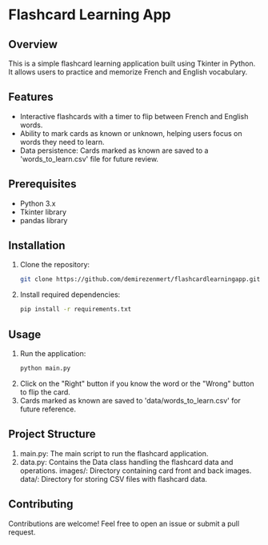 # Flashcard Learning App

## Overview
This is a simple flashcard learning application built using Tkinter in Python. It allows users to practice and memorize French and English vocabulary.

## Features
- Interactive flashcards with a timer to flip between French and English words.
- Ability to mark cards as known or unknown, helping users focus on words they need to learn.
- Data persistence: Cards marked as known are saved to a 'words_to_learn.csv' file for future review.

## Prerequisites
- Python 3.x
- Tkinter library
- pandas library

## Installation
1. Clone the repository:
   ```bash
   git clone https://github.com/demirezenmert/flashcardlearningapp.git
2. Install required dependencies:
   ```bash
   pip install -r requirements.txt

## Usage

1. Run the application:
   ```bash
   python main.py

2. Click on the "Right" button if you know the word or the "Wrong" button to flip the card.
3. Cards marked as known are saved to 'data/words_to_learn.csv' for future reference.

## Project Structure

1. main.py: The main script to run the flashcard application.
2. data.py: Contains the Data class handling the flashcard data and operations.
images/: Directory containing card front and back images.
data/: Directory for storing CSV files with flashcard data.

## Contributing

Contributions are welcome! Feel free to open an issue or submit a pull request.
